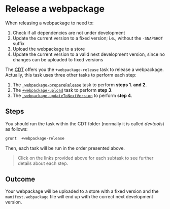 # Release a webpackage

When releasing a webpackage to need to:

1. Check if all dependencies are not under development
2. Update the current version to a fixed version; i.e., without the `-SNAPSHOT` suffix
3. Upload the webpackage to a store
4. Update the current version to a valid next development version, since no changes can be uploaded to fixed versions

The [CDT](../README.md) offers you the  `+webpackage-release` task to release a webpackage. Actually, this task uses three other tasks to perform each step:

1. The [`_webpackage-prepareRelease`](prepare-release.md) task to perform **steps 1. and 2.**
2. The [`+webpackage-upload`](upload-a-webpackage.md) task to perform **step 3**.
3. The [`_webpackage-updateToNextVersion`](update-to-next-version.md) to perform **step 4**.

## Steps

You should run the task within the CDT folder (normally it is called *devtools*) as follows:

```bash
grunt  +webpackage-release
```

Then, each task will be run in the order presented above.

> Click on the links provided above for each subtask to see further details about each step.

## Outcome

Your webpackage will be uploaded to a store with a fixed version and the `manifest.webpackage` file will end up with the correct next development version.